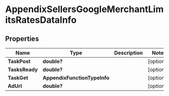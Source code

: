 # AppendixSellersGoogleMerchantLimitsRatesDataInfo


## Properties

| Name | Type | Description | Notes |
|------------ | ------------- | ------------- | -------------|
**TaskPost** | **double?** |  |[optional]|
**TasksReady** | **double?** |  |[optional]|
**TaskGet** | **AppendixFunctionTypeInfo** |  |[optional]|
**AdUrl** | **double?** |  |[optional]|